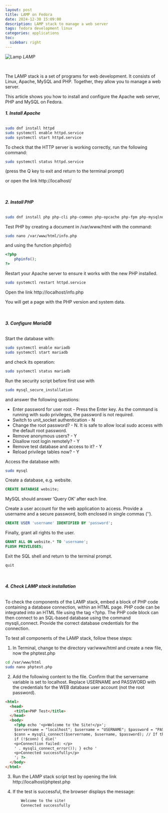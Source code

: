 ```yaml
---
layout: post
title: LAMP on Fedora
date: 2024-12-30 15:09:00
description: LAMP stack to manage a web server
tags: fedora development linux
categories: applications
toc:
  sidebar: right
---
```


![Lamp](/assets/images/lamp.png)
_LAMP_

&nbsp;

The LAMP stack is a set of programs for web development. It consists of Linux, Apache, MySQL and PHP. Together, they allow you to manage a web server.

This article shows you how to install and configure the Apache web server, PHP and MySQL on Fedora.

###### **1. Install Apache**

```bash
sudo dnf install httpd
sudo systemctl enable httpd.service
sudo systemctl start httpd.service
```

To check that the HTTP server is working correctly, run the following command:

```bash
sudo systemctl status httpd.service
```

(press the Q key to exit and return to the terminal prompt)

or open the link http://localhost/

&nbsp;

###### **2. Install PHP**

```bash
sudo dnf install php php-cli php-common php-opcache php-fpm php-mysqlnd php-pecl-zip php-devel php-gd php-pecl-mcrypt php-mbstring php-curl php-xml php-pear php-bcmath php-json
```

Test PHP by creating a document in /var/www/html with the command:

```bash
sudo nano /var/www/html/info.php
```

and using the function phpinfo()

```php
<?php
    phpinfo();
?>
```

Restart your Apache server to ensure it works with the new PHP installed.

```bash
sudo systemctl restart httpd.service
```

Open the link http://localhost/info.php

You will get a page with the PHP version and system data.

&nbsp;

###### **3. Configure MariaDB**

Start the database with:

```bash
sudo systemctl enable mariadb
sudo systemctl start mariadb
```

and check its operation:

```bash
sudo systemctl status mariadb
```

Run the security script before first use with

```bash
sudo mysql_secure_installation
```

and answer the following questions:

- Enter password for user root - Press the Enter key. As the command is running with sudo privileges, the password is not required.
- Switch to unit_socket authentication - N
- Change the root password? - N. It is safe to allow local sudo access with the default root password.
- Remove anonymous users? - Y
- Disallow root login remotely? - Y
- Remove test database and access to it? - Y
- Reload privilege tables now? - Y

Access the database with:

```bash
sudo mysql
```

Create a database, e.g. website.

```sql
CREATE DATABASE website;
```

MySQL should answer ‘Query OK’ after each line.

Create a user account for the web application to access. Provide a username and a secure password, both enclosed in single commas (’‘).

```sql
CREATE USER 'username' IDENTIFIED BY 'password';
```

Finally, grant all rights to the user.

```sql
GRANT ALL ON website.* TO 'username';
FLUSH PRIVILEGES;
```

Exit the SQL shell and return to the terminal prompt.

```sql
quit
```

&nbsp;

###### **4. Check LAMP stack installation**

To check the components of the LAMP stack, embed a block of PHP code containing a database connection, within an HTML page. PHP code can be integrated into an HTML file using the tag <?php. The PHP code block can then connect to an SQL-based database using the command mysqli_connect. Provide the correct database credentials for the connection.

To test all components of the LAMP stack, follow these steps:

1. In Terminal, change to the directory var/www/html and create a new file, now the phptest.php

```bash
cd /var/www/html
sudo nano phptest.php
```

2. Add the following content to the file. Confirm that the servername variable is set to localhost. Replace USERNAME and PASSWORD with the credentials for the WEB database user account (not the root password).

```html
<html>
  <head>
    <title>PHP Test</title>
  </head>
  <body>
    <?php echo '<p>Welcome to the Site!</p>';
    $servername = "localhost"; $username = "USERNAME"; $password = "PASSWORD"; // Create the MySQL connection
    $conn = mysqli_connect($servername, $username, $password); // If the conn variable is empty, the connection has failed. The output for the failure case includes the error message
    if (!$conn) { die('
    <p>Connection failed: </p>
    ' . mysqli_connect_error()); } echo '
    <p>Connected successfully</p>
    '; ?>
  </body>
</html>
```

3. Run the LAMP stack script test by opening the link http://localhost/phptest.php

4. If the test is successful, the browser displays the message:

```bash
       Welcome to the site!
       Connected successfully
```

&nbsp;

<script src="https://giscus.app/client.js"
        data-repo="pratajo/pratajo.github.io"
        data-repo-id="R_kgDONl93Sw"
        data-category="Comments"
        data-category-id="DIC_kwDONl93S84Cl7yv"
        data-mapping="title"
        data-strict="1"
        data-reactions-enabled="1"
        data-emit-metadata="0"
        data-input-position="bottom"
        data-theme="preferred_color_scheme"
        data-lang="en"
        crossorigin="anonymous"
        async>
</script>
